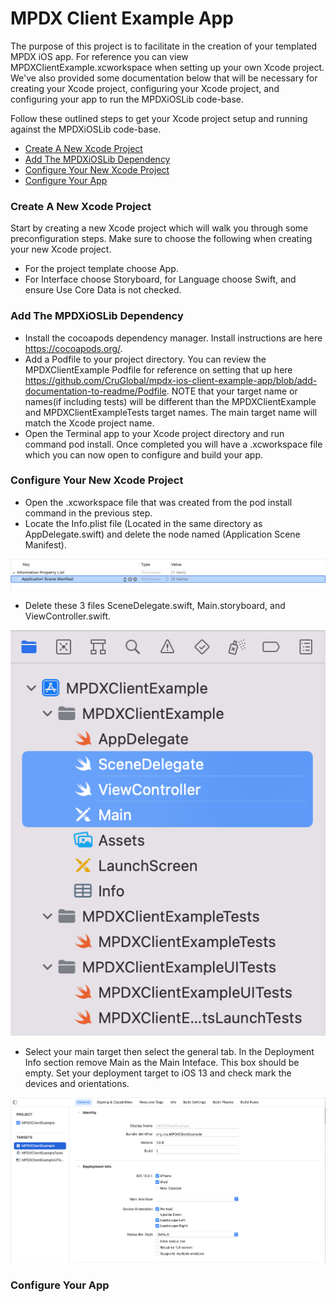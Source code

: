 MPDX Client Example App
=======================

The purpose of this project is to facilitate in the creation of your templated MPDX iOS app.  For reference you can view MPDXClientExample.xcworkspace when setting up your own Xcode project.  We've also provided some documentation below that will be necessary for creating your Xcode project, configuring your Xcode project, and configuring your app to run the MPDXiOSLib code-base.

Follow these outlined steps to get your Xcode project setup and running against the MPDXiOSLib code-base.

- [Create A New Xcode Project](#create-a-new-xcode-project)
- [Add The MPDXiOSLib Dependency](#add-the-mpdxioslib-dependency)
- [Configure Your New Xcode Project](#configure-your-new-xcode-project)
- [Configure Your App](#configure-your-app)

### Create A New Xcode Project

Start by creating a new Xcode project which will walk you through some preconfiguration steps.  Make sure to choose the following when creating your new Xcode project.

- For the project template choose App.
- For Interface choose Storyboard, for Language choose Swift, and ensure Use Core Data is not checked.

### Add The MPDXiOSLib Dependency

- Install the cocoapods dependency manager.  Install instructions are here https://cocoapods.org/.
- Add a Podfile to your project directory.  You can review the MPDXClientExample Podfile for reference on setting that up here https://github.com/CruGlobal/mpdx-ios-client-example-app/blob/add-documentation-to-readme/Podfile.  NOTE that your target name or names(if including tests) will be different than the MPDXClientExample and MPDXClientExampleTests target names.  The main target name will match the Xcode project name.
- Open the Terminal app to your Xcode project directory and run command pod install.  Once completed you will have a .xcworkspace file which you can now open to configure and build your app.
    
### Configure Your New Xcode Project
- Open the .xcworkspace file that was created from the pod install command in the previous step.
- Locate the Info.plist file (Located in the same directory as AppDelegate.swift) and delete the node named (Application Scene Manifest).

![alt text](ReadMeAssets/xcode-info-plist-delete-scene-manifest.png)

- Delete these 3 files SceneDelegate.swift, Main.storyboard, and ViewController.swift.

![alt text](ReadMeAssets/xcode-delete-files.png)

- Select your main target then select the general tab.  In the Deployment Info section remove Main as the Main Inteface.  This box should be empty.  Set your deployment target to iOS 13 and check mark the devices and orientations.

![alt text](ReadMeAssets/xcode-target-general-deployment-info.png)
    
### Configure Your App

